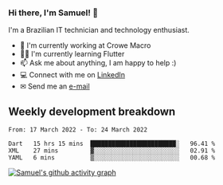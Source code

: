### Hi there, I'm Samuel! 👋

I'm a Brazilian IT technician and technology enthusiast.

- 🏢 I'm currently working at Crowe Macro
- 👨‍💻 I'm currently learning Flutter
- 📫 Ask me about anything, I am happy to help :)
- 💻 Connect with me on [LinkedIn](https://www.linkedin.com/in/samuel-s-marques/)
- ✉ Send me an [e-mail](mailto:samuel.s.marques@protonmail.com)

## Weekly development breakdown
<!--START_SECTION:waka-->

```text
From: 17 March 2022 - To: 24 March 2022

Dart   15 hrs 15 mins  ████████████████████████░   96.41 %
XML    27 mins         ▓░░░░░░░░░░░░░░░░░░░░░░░░   02.91 %
YAML   6 mins          ▒░░░░░░░░░░░░░░░░░░░░░░░░   00.68 %
```

<!--END_SECTION:waka-->

[![Samuel's github activity graph](https://activity-graph.herokuapp.com/graph?username=samuel-s-marques&theme=react-dark)](https://github.com/samuel-s-marques)
